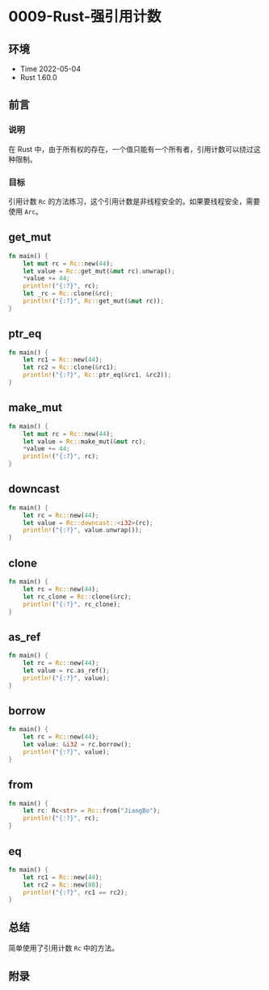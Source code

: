 # 0009-Rust-强引用计数

## 环境

- Time 2022-05-04
- Rust 1.60.0

## 前言

### 说明

在 Rust 中，由于所有权的存在，一个值只能有一个所有者，引用计数可以绕过这种限制。

### 目标

引用计数 `Rc` 的方法练习，这个引用计数是非线程安全的。如果要线程安全，需要使用 `Arc`。

## get_mut

```rust
fn main() {
    let mut rc = Rc::new(44);
    let value = Rc::get_mut(&mut rc).unwrap();
    *value += 44;
    println!("{:?}", rc);
    let _rc = Rc::clone(&rc);
    println!("{:?}", Rc::get_mut(&mut rc));
}
```

## ptr_eq

```rust
fn main() {
    let rc1 = Rc::new(44);
    let rc2 = Rc::clone(&rc1);
    println!("{:?}", Rc::ptr_eq(&rc1, &rc2));
}
```

## make_mut

```rust
fn main() {
    let mut rc = Rc::new(44);
    let value = Rc::make_mut(&mut rc);
    *value += 44;
    println!("{:?}", rc);
}
```

## downcast

```rust
fn main() {
    let rc = Rc::new(44);
    let value = Rc::downcast::<i32>(rc);
    println!("{:?}", value.unwrap());
}
```

## clone

```rust
fn main() {
    let rc = Rc::new(44);
    let rc_clone = Rc::clone(&rc);
    println!("{:?}", rc_clone);
}
```

## as_ref

```rust
fn main() {
    let rc = Rc::new(44);
    let value = rc.as_ref();
    println!("{:?}", value);
}
```

## borrow

```rust
fn main() {
    let rc = Rc::new(44);
    let value: &i32 = rc.borrow();
    println!("{:?}", value);
}
```

## from

```rust
fn main() {
    let rc: Rc<str> = Rc::from("JiangBo");
    println!("{:?}", rc);
}
```

## eq

```rust
fn main() {
    let rc1 = Rc::new(44);
    let rc2 = Rc::new(88);
    println!("{:?}", rc1 == rc2);
}
```

## 总结

简单使用了引用计数 `Rc` 中的方法。

## 附录
